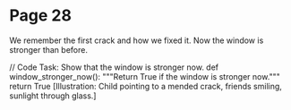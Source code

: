 ﻿# Page 28

We remember the first crack and how we fixed it.
Now the window is stronger than before.

// Code Task: Show that the window is stronger now.
def window_stronger_now():
	"""Return True if the window is stronger now."""
	return True
[Illustration: Child pointing to a mended crack, friends smiling, sunlight through glass.]
